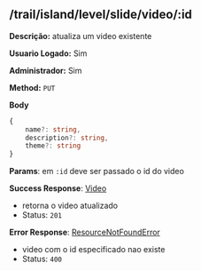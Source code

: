 ## /trail/island/level/slide/video/:id

**Descrição:** atualiza um video existente

**Usuario Logado:** Sim

**Administrador:** Sim

**Method:** `PUT`

**Body**

```typescript
{
    name?: string,
    description?: string,
    theme?: string
}
```

**Params**: em `:id` deve ser passado o id do video

**Success Response**: [Video](../../../../src/domain/trilhas/@entities/video.ts)
- retorna o video atualizado
- Status: `201`

**Error Response**: [ResourceNotFoundError](../../../../src/core/errors/resource-not-found-error.ts)
- video com o id especificado nao existe
- Status: `400`